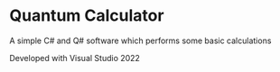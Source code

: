 # Quantum Calculator
A simple C# and Q# software which performs some basic calculations

Developed with Visual Studio 2022
